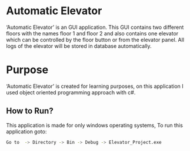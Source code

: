 # Automatic Elevator

‘Automatic Elevator’ is an GUI application. This GUI contains two different floors with the names floor 1 and floor 2 and also contains one elevator which can be controlled by the floor button or from the elevator panel. All logs of the elevator will be stored in database automatically. 


# Purpose

‘Automatic Elevator’ is created for learning purposes, on this application I used object oriented programming approach with c#. 

## How to Run?

This application is made for only windows operating systems, To run this application goto:

```bash
Go to  -> Directory -> Bin -> Debug -> Elevator_Project.exe
```
